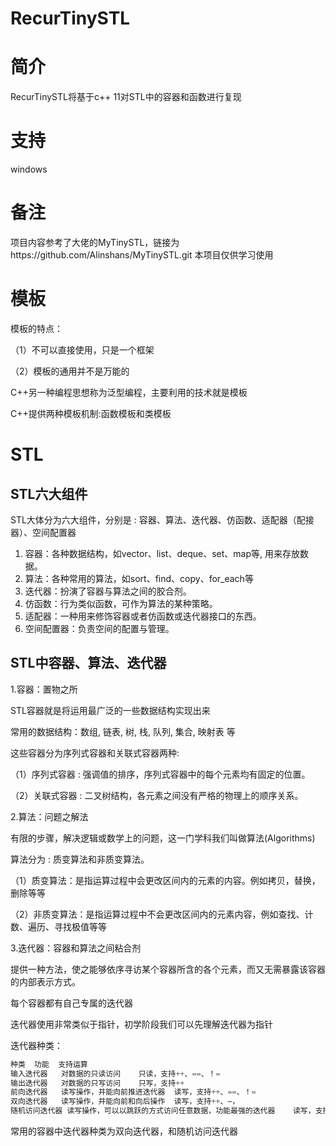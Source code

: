 # RecurTinySTL
# 简介
RecurTinySTL将基于c++ 11对STL中的容器和函数进行复现
# 支持
windows
# 备注
项目内容参考了大佬的MyTinySTL，链接为https://github.com/Alinshans/MyTinySTL.git
本项目仅供学习使用
# 模板
模板的特点：

（1）不可以直接使用，只是一个框架

（2）模板的通用并不是万能的

C++另一种编程思想称为泛型编程，主要利用的技术就是模板

C++提供两种模板机制:函数模板和类模板

# STL
## STL六大组件
STL大体分为六大组件，分别是 : 容器、算法、迭代器、仿函数、适配器（配接器）、空间配置器

1. 容器：各种数据结构，如vector、list、deque、set、map等, 用来存放数据。
2. 算法：各种常用的算法，如sort、find、copy、for_each等
3. 迭代器：扮演了容器与算法之间的胶合剂。
4. 仿函数：行为类似函数，可作为算法的某种策略。
5. 适配器：一种用来修饰容器或者仿函数或迭代器接口的东西。
6. 空间配置器：负责空间的配置与管理。



## STL中容器、算法、迭代器
1.容器：置物之所

STL容器就是将运用最广泛的一些数据结构实现出来

常用的数据结构：数组, 链表, 树, 栈, 队列, 集合, 映射表 等

这些容器分为序列式容器和关联式容器两种:

（1）序列式容器 : 强调值的排序，序列式容器中的每个元素均有固定的位置。

（2）关联式容器 : 二叉树结构，各元素之间没有严格的物理上的顺序关系。

2.算法：问题之解法

有限的步骤，解决逻辑或数学上的问题，这一门学科我们叫做算法(Algorithms)

算法分为 : 质变算法和非质变算法。

（1）质变算法：是指运算过程中会更改区间内的元素的内容。例如拷贝，替换，删除等等

（2）非质变算法：是指运算过程中不会更改区间内的元素内容，例如查找、计数、遍历、寻找极值等等

3.迭代器：容器和算法之间粘合剂

提供一种方法，使之能够依序寻访某个容器所含的各个元素，而又无需暴露该容器的内部表示方式。

每个容器都有自己专属的迭代器

迭代器使用非常类似于指针，初学阶段我们可以先理解迭代器为指针

迭代器种类：

```c++
种类	功能	支持运算
输入迭代器	对数据的只读访问	只读，支持++、==、！=
输出迭代器	对数据的只写访问	只写，支持++
前向迭代器	读写操作，并能向前推进迭代器	读写，支持++、==、！=
双向迭代器	读写操作，并能向前和向后操作	读写，支持++、–，
随机访问迭代器	读写操作，可以以跳跃的方式访问任意数据，功能最强的迭代器	读写，支持++、–、[n]、-n、<、<=、>、>=
```

常用的容器中迭代器种类为双向迭代器，和随机访问迭代器
